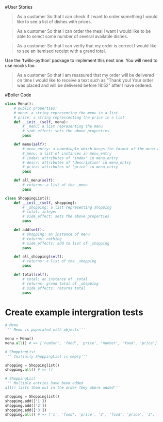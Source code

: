 #User Stories
>As a customer
>So that I can check if I want to order something
>I would like to see a list of dishes with prices.

>As a customer
>So that I can order the meal I want
>I would like to be able to select some number of several available dishes.

>As a customer
>So that I can verify that my order is correct
>I would like to see an itemised receipt with a grand total.

Use the 'twilio-python' package to implement this next one. You will need to use mocks too.

>As a customer
>So that I am reassured that my order will be delivered on time
>I would like to receive a text such as "Thank you! Your order was placed and will be delivered before 18:52" after I have ordered.

#Boiler Code
```python
class Menu():
    # public properties: 
    # menu: a string representing the menu in a list
    # price: a string repressenting the price in a list
    def __init__(self, menu):
        # _menu: a list representing the menu
        # side_effect: sets the above properties
        pass

    def menu(self):
        # menu_entry: a namedtuple which keeps the format of the menu as a list
        #_menu: a list of instances in menu_entry
        # index: attributes of 'index' in menu_entry
        # descr: attributes of 'description' in menu_entry
        # price: attributes of 'price' in menu_entry
        pass

    def all_menu(self):
        # returns: a list of the _menu
        pass

class ShoppingList():
    def __init__(self, shopping):
        # _shopping: a list representing shopping
        # total: integer
        # side_effect: sets the above properties
        pass

    def add(self):
        # shopping: an instance of menu
        # returns: nothing
        # side_effects: add to list of _shopping
        pass

    def all_shopping(self):
        # returns: a list of the _shopping
        pass

    def total(self):
        # total: an instance of _total
        # returns: grand total of _shopping
        # side_effects: returns total
        pass
```
# Create example intergration tests
```python
# Menu
''' Menu is populated with objects'''

menu = Menu()
menu.all() # => ['number', 'food', 'price', 'number', 'food', 'price']

# ShoppingList
''' Initially ShoppingList is empty'''

shopping = Shoppinglist()
shopping.all() # => []

# ShoppingList
''' Multiple entries have been added
all() lists them out in the order they where added'''

shopping = Shoppinglist()
shopping.add(['1'])
shopping.add(['2'])
shopping.add(['3'])
shopping.all() # => ['1', 'food', 'price', '2', 'food', 'price', '3', 'food', 'price']

